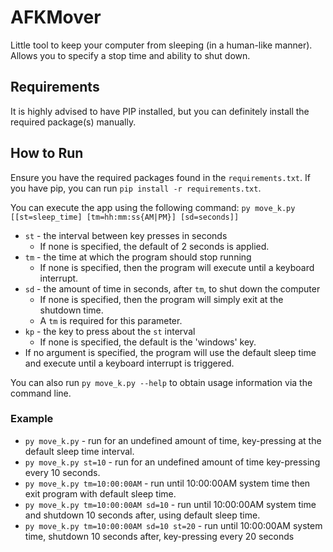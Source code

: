 <h1>AFKMover</h1>
Little tool to keep your computer from sleeping (in a human-like manner). Allows you to specify a stop time and ability to shut down. 

<h2>Requirements</h2>
<p>It is highly advised to have PIP installed, but you can definitely install the required package(s) manually.</p>

<h2>How to Run</h2>
<p>Ensure you have the required packages found in the <code>requirements.txt</code>. 
If you have pip, you can run <code>pip install -r requirements.txt</code>.</p>

<p>You can execute the app using the following command: 
<code>py move_k.py [[st=sleep_time] [tm=hh:mm:ss{AM|PM}] [sd=seconds]]</code></p>
<ul id="cla">
    <li><code>st</code> - the interval between key presses in seconds
        <ul>
            <li>If none is specified, the default of 2 seconds is applied.</li>    
        </ul>
    </li>
    <li><code>tm</code> - the time at which the program should stop running
        <ul>
            <li>If none is specified, then the program will execute until a keyboard interrupt.</li>    
        </ul>
    </li>
    <li><code>sd</code> - the amount of time in seconds, after <code>tm</code>, to shut down the computer
        <ul>
            <li>If none is specified, then the program will simply exit at the shutdown time.</li>
            <li>A <code>tm</code> is required for this parameter.</li>
        </ul>
    </li>
    <li><code>kp</code> - the key to press about the <code>st</code> interval
        <ul>
            <li>If none is specified, the default is the 'windows' key.</li>
        </ul>
    </li>
    <li>If no argument is specified, the program will use the default sleep time and execute until a keyboard interrupt 
    is triggered.</li>
</ul>

<p>You can also run <code>py move_k.py --help</code> to obtain usage information via the command line.</p>

<h3>Example</h3>
<ul id="examples">
    <li><code>py move_k.py</code> - run for an undefined amount of time, key-pressing at the default sleep time interval.</li>
    <li><code>py move_k.py st=10</code> - run for an undefined amount of time key-pressing every 10 seconds.</li>
    <li><code>py move_k.py tm=10:00:00AM</code> - run until 10:00:00AM system time then exit program with default sleep time.</li>
    <li><code>py move_k.py tm=10:00:00AM sd=10</code> - run until 10:00:00AM system time and shutdown 10 seconds after, using default sleep time.</li>
    <li><code>py move_k.py tm=10:00:00AM sd=10 st=20</code> - run until 10:00:00AM system time, shutdown 10 seconds after, key-pressing every 20 seconds</li>
</ul>
